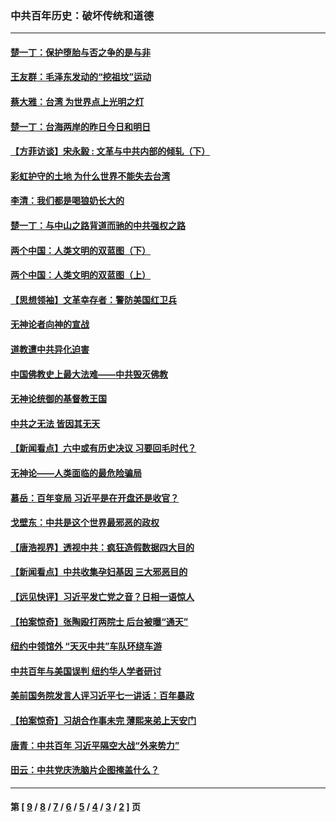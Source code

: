 ### 中共百年历史：破坏传统和道德
---
#### [楚一丁：保护堕胎与否之争的是与非](../../pages/nf1176114/n13815642.md?04020430) 
#### [王友群：毛泽东发动的“挖祖坟”运动](../../pages/nf1176114/n13723639.md?04020430) 
#### [蔡大雅：台湾 为世界点上光明之灯](../../pages/nf1176114/n13531530.md?04020430) 
#### [楚一丁：台海两岸的昨日今日和明日](../../pages/nf1176114/n13531468.md?04020430) 
#### [【方菲访谈】宋永毅 : 文革与中共内部的倾轧（下）](../../pages/nf1176114/n13486836.md?04020430) 
#### [彩虹护守的土地 为什么世界不能失去台湾](../../pages/nf1176114/n13476849.md?04020430) 
#### [李清：我们都是喝狼奶长大的](../../pages/nf1176114/n13471478.md?04020430) 
#### [楚一丁：与中山之路背道而驰的中共强权之路](../../pages/nf1176114/n13437270.md?04020430) 
#### [两个中国：人类文明的双蓝图（下）](../../pages/nf1176114/n13423132.md?04020430) 
#### [两个中国：人类文明的双蓝图（上）](../../pages/nf1176114/n13422687.md?04020430) 
#### [【思想领袖】文革幸存者：警防美国红卫兵](../../pages/nf1176114/n13339289.md?04020430) 
#### [无神论者向神的宣战](../../pages/nf1176114/n13281535.md?04020430) 
#### [道教遭中共异化迫害](../../pages/nf1176114/n13281463.md?04020430) 
#### [中国佛教史上最大法难——中共毁灭佛教](../../pages/nf1176114/n13281397.md?04020430) 
#### [无神论统御的基督教王国](../../pages/nf1176114/n13281280.md?04020430) 
#### [中共之无法 皆因其无天](../../pages/nf1176114/n13281088.md?04020430) 
#### [【新闻看点】六中或有历史决议 习要回毛时代？](../../pages/nf1176114/n13222895.md?04020430) 
#### [无神论——人类面临的最危险骗局](../../pages/nf1176114/n13196137.md?04020430) 
#### [慕岳：百年变局 习近平是在开盘还是收官？](../../pages/nf1176114/n13206516.md?04020430) 
#### [戈壁东：中共是这个世界最邪恶的政权](../../pages/nf1176114/n13085641.md?04020430) 
#### [【唐浩视界】透视中共：疯狂造假数据四大目的](../../pages/nf1176114/n13080590.md?04020430) 
#### [【新闻看点】中共收集孕妇基因 三大邪恶目的](../../pages/nf1176114/n13077182.md?04020430) 
#### [【远见快评】习近平发亡党之音？日相一语惊人](../../pages/nf1176114/n13074809.md?04020430) 
#### [【拍案惊奇】张陶殴打两院士 后台被曝“通天”](../../pages/nf1176114/n13070496.md?04020430) 
#### [纽约中领馆外 “天灭中共”车队环绕车游](../../pages/nf1176114/n13070693.md?04020430) 
#### [中共百年与美国误判 纽约华人学者研讨](../../pages/nf1176114/n13067969.md?04020430) 
#### [美前国务院发言人评习近平七一讲话：百年暴政](../../pages/nf1176114/n13066986.md?04020430) 
#### [【拍案惊奇】习胡合作事未完 薄熙来弟上天安门](../../pages/nf1176114/n13065867.md?04020430) 
#### [唐青：中共百年 习近平隔空大战“外来势力”](../../pages/nf1176114/n13065976.md?04020430) 
#### [田云：中共党庆洗脑片企图掩盖什么？](../../pages/nf1176114/n13064395.md?04020430) 

---
#### 第 [ [9](./9.md?04020430) / [8](./8.md?04020430) / [7](./7.md?04020430) / [6](./6.md?04020430) / [5](./5.md?04020430) / [4](./4.md?04020430) / [3](./3.md?04020430) / [2](./2.md?04020430) ] 页
